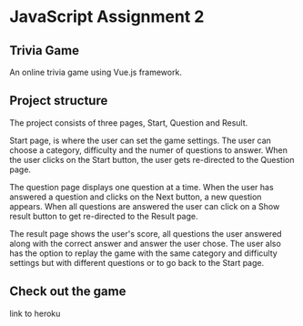 # JavaScript Assignment 2 

## Trivia Game
An online trivia game using Vue.js framework. 

## Project structure
The project consists of three pages, Start, Question and Result. 

Start page, is where the user can set the game settings. The user can choose a category, difficulty and the numer of questions to answer. When the user clicks on the Start button, the user gets re-directed to the Question page.

The question page displays one question at a time. When the user has answered a question and clicks on the Next button, a new question appears. When all questions are answered the user can click on a Show result button to get re-directed to the Result page.

The result page shows the user's score, all questions the user answered along with the correct answer and answer the user chose. The user also has the option to replay the game with the same category and difficulty settings but with different questions or to go back to the Start page.

## Check out the game 
link to heroku
